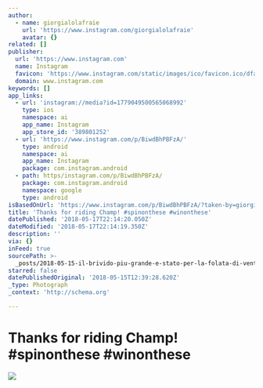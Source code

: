 ```yaml
---
author:
  - name: giorgialolafraie
    url: 'https://www.instagram.com/giorgialolafraie'
    avatar: {}
related: []
publisher:
  url: 'https://www.instagram.com'
  name: Instagram
  favicon: 'https://www.instagram.com/static/images/ico/favicon.ico/dfa85bb1fd63.ico'
  domain: www.instagram.com
keywords: []
app_links:
  - url: 'instagram://media?id=1779049500565068992'
    type: ios
    namespace: ai
    app_name: Instagram
    app_store_id: '389801252'
  - url: 'https://www.instagram.com/p/BiwdBhPBFzA/'
    type: android
    namespace: ai
    app_name: Instagram
    package: com.instagram.android
  - path: https/instagram.com/p/BiwdBhPBFzA/
    package: com.instagram.android
    namespace: google
    type: android
isBasedOnUrl: 'https://www.instagram.com/p/BiwdBhPBFzA/?taken-by=giorgialolafraie'
title: 'Thanks for riding Champ! #spinonthese #winonthese'
datePublished: '2018-05-17T22:14:20.050Z'
dateModified: '2018-05-17T22:14:19.350Z'
description: ''
via: {}
inFeed: true
sourcePath: >-
  _posts/2018-05-15-il-brivido-piu-grande-e-stato-per-la-folata-di-vento-dopo-av.md
starred: false
datePublishedOriginal: '2018-05-15T12:39:28.620Z'
_type: Photograph
_context: 'http://schema.org'

---
```

# Thanks for riding Champ! \#spinonthese \#winonthese
![](https://imgflo.herokuapp.com/graph/2b2431f8e7ba7b0/3d1770a05233b5411b504ec44c65ae73/noop.jpg?input=https%3A%2F%2Fscontent-iad3-1.cdninstagram.com%2Fvp%2F0a15a1923721e634580bec6cb1f79d1e%2F5B9C8678%2Ft51.2885-15%2Fe35%2F31686982_512756065787704_2684986946689695744_n.jpg)
